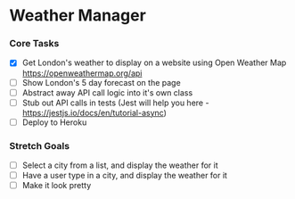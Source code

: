 # Weather Manager

### Core Tasks
- [x] Get London's weather to display on a website using Open Weather Map https://openweathermap.org/api
- [ ] Show London's 5 day forecast on the page
- [ ] Abstract away API call logic into it's own class
- [ ] Stub out API calls in tests (Jest will help you here - https://jestjs.io/docs/en/tutorial-async)
- [ ] Deploy to Heroku

### Stretch Goals
- [ ] Select a city from a list, and display the weather for it
- [ ] Have a user type in a city, and display the weather for it
- [ ] Make it look pretty
